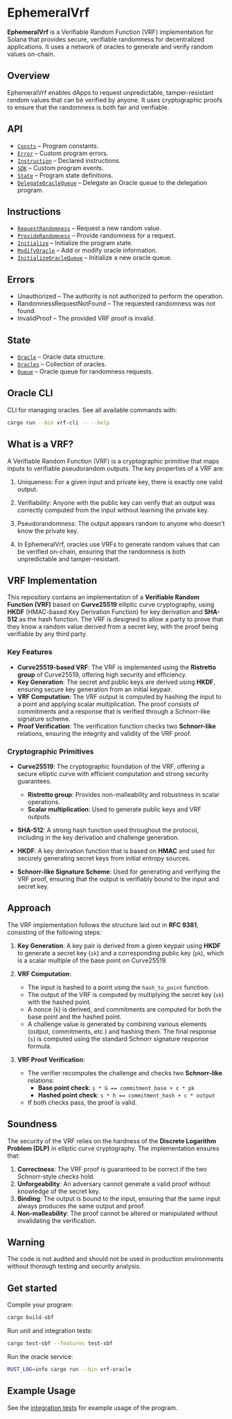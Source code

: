 # EphemeralVrf

**EphemeralVrf** is a Verifiable Random Function (VRF) implementation for Solana that provides secure, verifiable randomness for decentralized applications. 
It uses a network of oracles to generate and verify random values on-chain.

## Overview     

EphemeralVrf enables dApps to request unpredictable, tamper-resistant random values that can be verified by anyone. It uses cryptographic proofs to ensure that the randomness is both fair and verifiable.
   
## API
- [`Consts`](api/src/consts.rs) – Program constants.
- [`Error`](api/src/error.rs) – Custom program errors.
- [`Instruction`](api/src/instruction.rs) – Declared instructions.
- [`SDK`](api/src/sdk.rs) – Custom program events.
- [`State`](api/src/state) – Program state definitions.
- [`DelegateOracleQueue`](program/src/delegate_oracle_queue.rs) – Delegate an Oracle queue to the delegation program.

## Instructions

- [`RequestRandomness`](program/src/request_randomness.rs) – Request a new random value.
- [`ProvideRandomness`](program/src/provide_randomness.rs) – Provide randomness for a request.
- [`Initialize`](program/src/initialize.rs) – Initialize the program state.
- [`ModifyOracle`](program/src/modify_oracles.rs) – Add or modify oracle information.
- [`InitializeOracleQueue`](program/src/initialize_oracle_queue.rs) – Initialize a new oracle queue.

##  Errors

- Unauthorized – The authority is not authorized to perform the operation.
- RandomnessRequestNotFound – The requested randomness was not found.
- InvalidProof – The provided VRF proof is invalid.

## State

- [`Oracle`](api/src/state/oracle.rs) – Oracle data structure.
- [`Oracles`](api/src/state/oracles.rs) – Collection of oracles.
- [`Queue`](api/src/state/queue.rs) – Oracle queue for randomness requests.

## Oracle CLI

CLI for managing oracles. See all available commands with:

```bash
cargo run --bin vrf-cli -- --help
```

## What is a VRF?

A Verifiable Random Function (VRF) is a cryptographic primitive that maps inputs to verifiable pseudorandom outputs. The key properties of a VRF are:

1. Uniqueness: For a given input and private key, there is exactly one valid output.
2. Verifiability: Anyone with the public key can verify that an output was correctly computed from the input without learning the private key.
3. Pseudorandomness: The output appears random to anyone who doesn't know the private key.

4. In EphemeralVrf, oracles use VRFs to generate random values that can be verified on-chain, ensuring that the randomness is both unpredictable and tamper-resistant.

## VRF Implementation

This repository contains an implementation of a **Verifiable Random Function (VRF)** based on **Curve25519** elliptic curve cryptography, using **HKDF** (HMAC-based Key Derivation Function) for key derivation and **SHA-512** as the hash function. The VRF is designed to allow a party to prove that they know a random value derived from a secret key, with the proof being verifiable by any third party.

### Key Features

- **Curve25519-based VRF**: The VRF is implemented using the **Ristretto group** of Curve25519, offering high security and efficiency.
- **Key Generation**: The secret and public keys are derived using **HKDF**, ensuring secure key generation from an initial keypair.
- **VRF Computation**: The VRF output is computed by hashing the input to a point and applying scalar multiplication. The proof consists of commitments and a response that is verified through a Schnorr-like signature scheme.
- **Proof Verification**: The verification function checks two **Schnorr-like** relations, ensuring the integrity and validity of the VRF proof.

### Cryptographic Primitives

- **Curve25519**: The cryptographic foundation of the VRF, offering a secure elliptic curve with efficient computation and strong security guarantees.
    - **Ristretto group**: Provides non-malleability and robustness in scalar operations.
    - **Scalar multiplication**: Used to generate public keys and VRF outputs.

- **SHA-512**: A strong hash function used throughout the protocol, including in the key derivation and challenge generation.

- **HKDF**: A key derivation function that is based on **HMAC** and used for securely generating secret keys from initial entropy sources.

- **Schnorr-like Signature Scheme**: Used for generating and verifying the VRF proof, ensuring that the output is verifiably bound to the input and secret key.

## Approach

The VRF implementation follows the structure laid out in **RFC 9381**, consisting of the following steps:

1. **Key Generation**: A key pair is derived from a given keypair using **HKDF** to generate a secret key (`sk`) and a corresponding public key (`pk`), which is a scalar multiple of the base point on Curve25519.

2. **VRF Computation**:
    - The input is hashed to a point using the `hash_to_point` function.
    - The output of the VRF is computed by multiplying the secret key (`sk`) with the hashed point.
    - A nonce (`k`) is derived, and commitments are computed for both the base point and the hashed point.
    - A challenge value is generated by combining various elements (output, commitments, etc.) and hashing them. The final response (`s`) is computed using the standard Schnorr signature response formula.

3. **VRF Proof Verification**:
    - The verifier recomputes the challenge and checks two **Schnorr-like** relations:
        - **Base point check**: `s * G == commitment_base + c * pk`
        - **Hashed point check**: `s * h == commitment_hash + c * output`
    - If both checks pass, the proof is valid.

## Soundness

The security of the VRF relies on the hardness of the **Discrete Logarithm Problem (DLP)** in elliptic curve cryptography. The implementation ensures that:

1. **Correctness**: The VRF proof is guaranteed to be correct if the two Schnorr-style checks hold.
2. **Unforgeability**: An adversary cannot generate a valid proof without knowledge of the secret key.
3. **Binding**: The output is bound to the input, ensuring that the same input always produces the same output and proof.
4. **Non-malleability**: The proof cannot be altered or manipulated without invalidating the verification.

## Warning

The code is not audited and should not be used in production environments without thorough testing and security analysis.

## Get started

Compile your program:
```sh
cargo build-sbf
```

Run unit and integration tests:
```sh
cargo test-sbf --features test-sbf
```

Run the oracle service:
```sh
RUST_LOG=info cargo run --bin vrf-oracle 
```

## Example Usage

See the [integration tests](program/tests/integration/use-randomness/programs/use-randomness/src/lib.rs) for example usage of the program.

